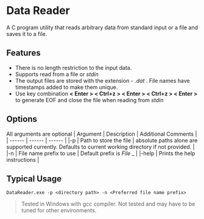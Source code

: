 # Data Reader
A C program utility that reads arbitrary data from standard input or a file and saves it to a file. 

## Features
- There is no length restriction to the input data. 
- Supports read from a file or _stdin_
- The output files are stored with the extension - _.dat_ . File names have timestamps added to make them unique.
- Use key combination __< Enter > < Ctrl+z > < Enter > < Ctrl+z > < Enter >__ to generate EOF and close the file when reading from _stdin_

## Options
All arguments are optional
| Argument | Description |   Additional Comments |
| ------   | ------      |   ------              | 
|-p        | Path to store the file  | absolute paths alone are supported currently. Defaults to current working directory if not provided. |
|-n        | File name prefix to use | Default prefix is _File_ _  |
|-help     | Prints the help instructions |

## Typical Usage

```
DataReader.exe -p <directory path> -n <Preferred file name prefix>
```
> Tested in Windows with gcc compiler. Not tested and may have to be tuned for other environments.
